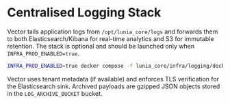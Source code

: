 # Centralised Logging Stack

Vector tails application logs from `/opt/lunia_core/logs` and forwards them to both Elasticsearch/Kibana for real-time analytics and S3 for immutable retention. The stack is optional and should be launched only when `INFRA_PROD_ENABLED=true`.

```bash
INFRA_PROD_ENABLED=true docker compose -f lunia_core/infra/logging/docker-compose.logging.yml up -d
```

Vector uses tenant metadata (if available) and enforces TLS verification for the Elasticsearch sink. Archived payloads are gzipped JSON objects stored in the `LOG_ARCHIVE_BUCKET` bucket.
